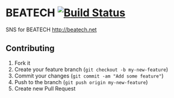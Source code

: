 # BEATECH [![Build Status](https://travis-ci.org/tkkbn/beatech.png?branch=master)](https://travis-ci.org/tkkbn/beatech)
SNS for BEATECH http://beatech.net

## Contributing

1. Fork it
2. Create your feature branch (`git checkout -b my-new-feature`)
3. Commit your changes (`git commit -am "Add some feature"`)
4. Push to the branch (`git push origin my-new-feature`)
5. Create new Pull Request
